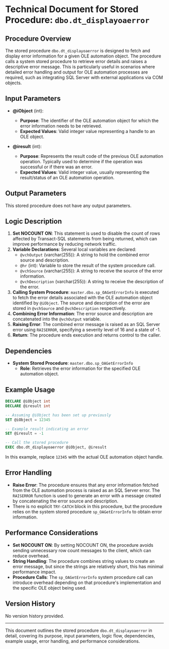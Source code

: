 # Technical Document for Stored Procedure: `dbo.dt_displayoaerror`

## Procedure Overview
The stored procedure `dbo.dt_displayoaerror` is designed to fetch and display error information for a given OLE automation object. The procedure calls a system stored procedure to retrieve error details and raises a descriptive error message. This is particularly useful in scenarios where detailed error handling and output for OLE automation processes are required, such as integrating SQL Server with external applications via COM objects.

## Input Parameters
- **@iObject** (int): 
    - **Purpose**: The identifier of the OLE automation object for which the error information needs to be retrieved.
    - **Expected Values**: Valid integer value representing a handle to an OLE object.

- **@iresult** (int):
    - **Purpose**: Represents the result code of the previous OLE automation operation. Typically used to determine if the operation was successful or if there was an error.
    - **Expected Values**: Valid integer value, usually representing the result/status of an OLE automation operation.

## Output Parameters
This stored procedure does not have any output parameters.

## Logic Description
1. **Set NOCOUNT ON**: This statement is used to disable the count of rows affected by Transact-SQL statements from being returned, which can improve performance by reducing network traffic.
2. **Variable Declarations**: Several local variables are declared:
    - `@vchOutput` (varchar(255)): A string to hold the combined error source and description.
    - `@hr` (int): Variable to store the result of the system procedure call.
    - `@vchSource` (varchar(255)): A string to receive the source of the error information.
    - `@vchDescription` (varchar(255)): A string to receive the description of the error.
3. **Calling System Procedure**: `master.dbo.sp_OAGetErrorInfo` is executed to fetch the error details associated with the OLE automation object identified by `@iObject`. The source and description of the error are stored in `@vchSource` and `@vchDescription` respectively.
4. **Combining Error Information**: The error source and description are concatenated into the `@vchOutput` variable.
5. **Raising Error**: The combined error message is raised as an SQL Server error using `RAISERROR`, specifying a severity level of 16 and a state of -1.
6. **Return**: The procedure ends execution and returns control to the caller.

## Dependencies
- **System Stored Procedure**: `master.dbo.sp_OAGetErrorInfo`
    - **Role**: Retrieves the error information for the specified OLE automation object.

## Example Usage
```sql
DECLARE @iObject int
DECLARE @iresult int

-- Assuming @iObject has been set up previously
SET @iObject = 12345

-- Example result indicating an error
SET @iresult = -1

-- Call the stored procedure
EXEC dbo.dt_displayoaerror @iObject, @iresult
```
In this example, replace `12345` with the actual OLE automation object handle.

## Error Handling
- **Raise Error**: The procedure ensures that any error information fetched from the OLE automation process is raised as an SQL Server error. The `RAISERROR` function is used to generate an error with a message created by concatenating the error source and description.
- There is no explicit `TRY-CATCH` block in this procedure, but the procedure relies on the system stored procedure `sp_OAGetErrorInfo` to obtain error information.

## Performance Considerations
- **Set NOCOUNT ON**: By setting NOCOUNT ON, the procedure avoids sending unnecessary row count messages to the client, which can reduce overhead.
- **String Handling**: The procedure combines string values to create an error message, but since the strings are relatively short, this has minimal performance impact.
- **Procedure Calls**: The `sp_OAGetErrorInfo` system procedure call can introduce overhead depending on that procedure's implementation and the specific OLE object being used.

## Version History
No version history provided. 

---

This document outlines the stored procedure `dbo.dt_displayoaerror` in detail, covering its purpose, input parameters, logic flow, dependencies, example usage, error handling, and performance considerations.